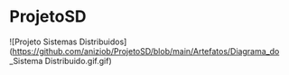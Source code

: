 # ProjetoSD

![Projeto Sistemas Distribuidos](https://github.com/aniziob/ProjetoSD/blob/main/Artefatos/Diagrama_do _Sistema Distribuido.gif.gif)

<!-- SD.jpg é o diagrama antigo -->

<!-- Para encontrar imagens de medicamento teste:  
https://www.google.com/search?q=caixa+de+medicamentosxsrf=ALiCzsaMGaGUBrWRi6zU4C3ETGswQB9ELg:1653257857974&source=lnms&tbm=isch&sa=X&ved=2ahUKEwiMz-K6kfT3AhVsBbkGHaLNCT0Q_AUoAnoECAEQBA
-->

<!-- Visualização do giz no Canva: 
https://www.canva.com/design/DAFAiH6wSbg/ZovAXycq3FLHWni638jGkw/view?utm_content=DAFAiH6wSbg&utm_campaign=designshare&utm_medium=link&utm_source=homepage_design_menu 
-->
